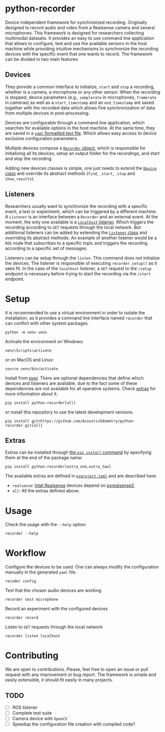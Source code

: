 # python-recorder

Device independent framework for synchronized recording. Originally designed to
record audio and video from a Realsense camera and several microphones. This
framework is designed for researchers collecting multimodal datasets. It
provides an easy to use command line application that allows to configure, test and
use the available sensors in the host machine while providing intuitive mechanisms 
to synchronize the recording devices with the specific event that one wants to record. 
The framework can be divided in two main features:

## Devices
They provide a common interface to initialize, `start` and `stop` a recording,
whether is a camera, a microphone or any other sensor. When the recording is
stopped, device parameters (e.g., `samplerate` in microphones, `framerate` in
cameras) as well as a `start_timestamp` and an `end_timestamp` are saved
together with the recorded data which allows fine synchronization of data from
multiple devices in post-processing.

Devices are configurable through a command line application, which searches for
available options in the host machine. At the same time, they are saved in a
[`yaml` formatted text file](./example-config.yaml). Which allows easy access
to device exclusive configuration parameters.

Multiple devices compose a [`Recorder` object](./recorder/recorder.py), which
is responsible for initializing all its devices, setup an output folder for the
recordings, and start and stop the recording.

Adding new devices classes is simple, one just needs to extend the [`Device`
class](./recorder/device/device.py) and override its abstract methods (`find`,
`_start`, `_stop` and `show_results`).

## Listeners
Researchers usually want to synchronize the recording with a specific event, a
test or experiment, which can be triggered by a different machine. A `Listener`
is an interface between a `Recorder` and an external event. At the moment, the
only one available is a [`Localhost`
listener](./recorder/listener/localhost.py). Which triggers the recording
according to `GET` requests through the local network. But additional listeners
can be added by extending the [`Listener`
class](./recorder/listener/listener.py) and overriding its abstract methods. An
example of another listener would be a `ROS` node that subscribes to a specific
topic and triggers the recording according to a specific set of messages.

Listeners can be setup through the `listen`. This command does not initialize
the devices. The listener is responsible of executing `recorder.setup()` as it
sees fit. In the case of the `localhost` listener, a `GET` request to the
`/setup` endpoint is necessary before trying to start the recording via the
`/start` endpoint.

# Setup
It is recommended to use a virtual environment in order to isolate the
installation, as it provides a command line interface named `recorder` that can
conflict with other system packages.

```
python -m venv venv
````

Activate the environment on Windows:

```
venv\Scripts\activate
```

or on MacOS and Linux:

```
source venv/bin/activate
```

Install from [pypi](https://pypi.org/project/python-recorder/). There are
optional dependencies that define which devices and listeners are available,
due to the fact some of these dependencies are not available for all operative
systems. Check [extras](#extras) for more information about it.
```
pip install python-recorder[all]
```

or install this repository to use the latest development versions.
```
pip install git+https://github.com/AcousticOdometry/python-recorder.git[all]
```

## Extras
Extras can be installed through [the `pip install`
command](https://pip.pypa.io/en/stable/cli/pip_install/#requirement-specifiers)
by specifying them at the end of the package name:

```
pip install python-recorder[extra_one,extra_two]
```

The available extras are defined in [`pyproject.toml`](./pyproject.toml) and
are described here:

- `realsense`: [Intel
    Realsense](https://www.intel.com/content/www/us/en/architecture-and-technology/realsense-overview.html)
    devices depend on [pyrealsense2](https://pypi.org/project/pyrealsense2/).
- `all`: All the extras defined above.

# Usage
Check the usage with the `--help` option:
```
recorder --help
```

# Workflow

Configure the devices to be used. One can always modify the configuration
manually in the generated `yaml` file.
```
recoder config
```

Test that the chosen audio devices are working
```
recorder test microphone
```

Record an experiment with the configured devices
```
recorder record
```

Listen to `GET` requests through the local network
```
recorder listen localhost
```

# Contributing
We are open to contributions. Please, feel free to open an issue or pull
request with any improvement or bug report. The framework is simple and easily
extensible, it should fit easily in many projects.

## TODO

- [ ] ROS listener
- [ ] Complete test suite
- [ ] Camera device with `OpenCV`
- [ ] Speedup the configuration file creation with compiled code?
